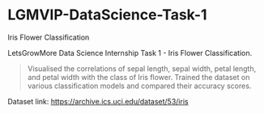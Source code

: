 # LGMVIP-DataScience-Task-1
Iris Flower Classification

LetsGrowMore Data Science Internship Task 1 - Iris Flower Classification.

> Visualised the correlations of sepal length, sepal width, petal length, and petal width with the class of Iris flower.
> Trained the dataset on various classification models and compared their accuracy scores.

Dataset link: https://archive.ics.uci.edu/dataset/53/iris
